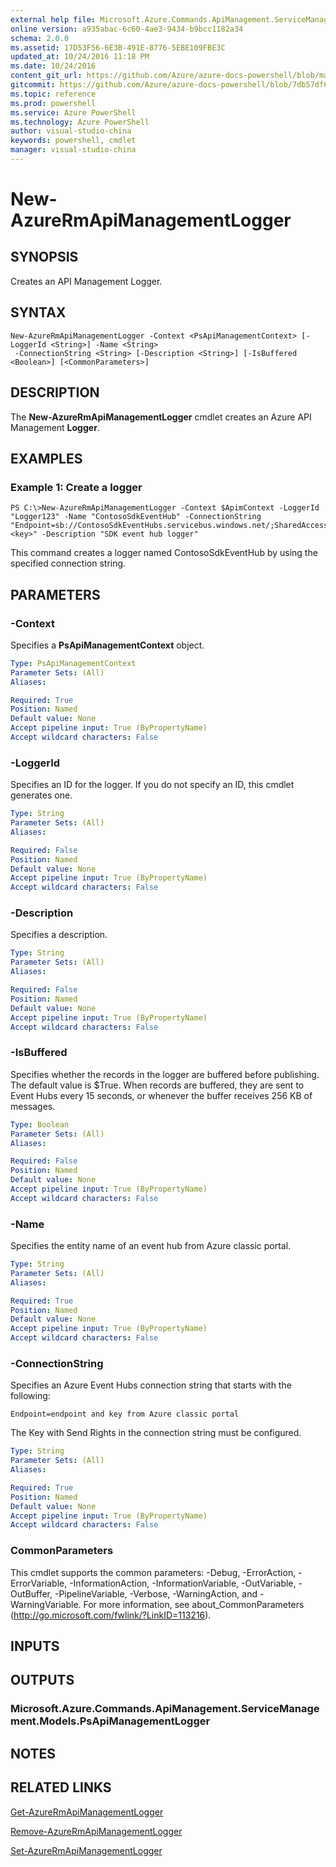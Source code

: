 ```yaml
---
external help file: Microsoft.Azure.Commands.ApiManagement.ServiceManagement.dll-Help.xml
online version: a935abac-6c60-4ae3-9434-b9bcc1182a34
schema: 2.0.0
ms.assetid: 17D53F56-6E3B-491E-8776-5EBE109FBE3C
updated_at: 10/24/2016 11:18 PM
ms.date: 10/24/2016
content_git_url: https://github.com/Azure/azure-docs-powershell/blob/master/azureps-cmdlets-docs/ResourceManager/Microsoft.Azure.Commands.ApiManagement.ServiceManagement/v2.2.0/New-AzureRmApiManagementLogger.md
gitcommit: https://github.com/Azure/azure-docs-powershell/blob/7db57df6b5e709a7c001e6de362a1240d7583ae8/azureps-cmdlets-docs/ResourceManager/Microsoft.Azure.Commands.ApiManagement.ServiceManagement/v2.2.0/New-AzureRmApiManagementLogger.md
ms.topic: reference
ms.prod: powershell
ms.service: Azure PowerShell
ms.technology: Azure PowerShell
author: visual-studio-china
keywords: powershell, cmdlet
manager: visual-studio-china
---
```


# New-AzureRmApiManagementLogger

## SYNOPSIS
Creates an API Management Logger.

## SYNTAX

```
New-AzureRmApiManagementLogger -Context <PsApiManagementContext> [-LoggerId <String>] -Name <String>
 -ConnectionString <String> [-Description <String>] [-IsBuffered <Boolean>] [<CommonParameters>]
```

## DESCRIPTION
The **New-AzureRmApiManagementLogger** cmdlet creates an Azure API Management **Logger**.

## EXAMPLES

### Example 1: Create a logger
```
PS C:\>New-AzureRmApiManagementLogger -Context $ApimContext -LoggerId "Logger123" -Name "ContosoSdkEventHub" -ConnectionString "Endpoint=sb://ContosoSdkEventHubs.servicebus.windows.net/;SharedAccessKeyName=SendKey;SharedAccessKey=<key>" -Description "SDK event hub logger"
```

This command creates a logger named ContosoSdkEventHub by using the specified connection string.

## PARAMETERS

### -Context
Specifies a **PsApiManagementContext** object.

```yaml
Type: PsApiManagementContext
Parameter Sets: (All)
Aliases: 

Required: True
Position: Named
Default value: None
Accept pipeline input: True (ByPropertyName)
Accept wildcard characters: False
```

### -LoggerId
Specifies an ID for the logger.
If you do not specify an ID, this cmdlet generates one.

```yaml
Type: String
Parameter Sets: (All)
Aliases: 

Required: False
Position: Named
Default value: None
Accept pipeline input: True (ByPropertyName)
Accept wildcard characters: False
```

### -Description
Specifies a description.

```yaml
Type: String
Parameter Sets: (All)
Aliases: 

Required: False
Position: Named
Default value: None
Accept pipeline input: True (ByPropertyName)
Accept wildcard characters: False
```

### -IsBuffered
Specifies whether the records in the logger are buffered before publishing.
The default value is $True.
When records are buffered, they are sent to Event Hubs every 15 seconds, or whenever the buffer receives 256 KB of messages.

```yaml
Type: Boolean
Parameter Sets: (All)
Aliases: 

Required: False
Position: Named
Default value: None
Accept pipeline input: True (ByPropertyName)
Accept wildcard characters: False
```

### -Name
Specifies the entity name of an event hub from Azure classic portal.

```yaml
Type: String
Parameter Sets: (All)
Aliases: 

Required: True
Position: Named
Default value: None
Accept pipeline input: True (ByPropertyName)
Accept wildcard characters: False
```

### -ConnectionString
Specifies an Azure Event Hubs connection string that starts with the following: 

`Endpoint=endpoint and key from Azure classic portal`

The Key with Send Rights in the connection string must be configured.

```yaml
Type: String
Parameter Sets: (All)
Aliases: 

Required: True
Position: Named
Default value: None
Accept pipeline input: True (ByPropertyName)
Accept wildcard characters: False
```

### CommonParameters
This cmdlet supports the common parameters: -Debug, -ErrorAction, -ErrorVariable, -InformationAction, -InformationVariable, -OutVariable, -OutBuffer, -PipelineVariable, -Verbose, -WarningAction, and -WarningVariable. For more information, see about_CommonParameters (http://go.microsoft.com/fwlink/?LinkID=113216).

## INPUTS

## OUTPUTS

### Microsoft.Azure.Commands.ApiManagement.ServiceManagement.Models.PsApiManagementLogger

## NOTES

## RELATED LINKS

[Get-AzureRmApiManagementLogger](.\Get-AzureRmApiManagementLogger.md)

[Remove-AzureRmApiManagementLogger](.\Remove-AzureRmApiManagementLogger.md)

[Set-AzureRmApiManagementLogger](.\Set-AzureRmApiManagementLogger.md)


